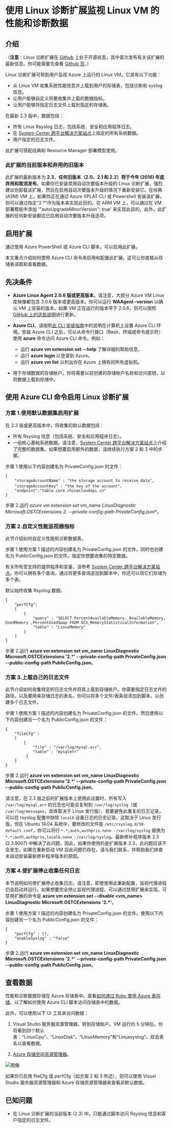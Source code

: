 
<properties
		pageTitle="使用 VM 扩展监视 Linux VM | Azure"
		description="了解如何使用 Linux 诊断扩展监视 Azure 中 Linux VM 的性能和诊断数据。"
		services="virtual-machines-linux"
		documentationCenter=""
  		authors="NingKuang"
		manager="timlt"
		editor=""
  		tags="azure-service-management"/>  


<tags
	ms.service="virtual-machines-linux"
	ms.date="12/15/2015"
	wacn.date=""/>


# 使用 Linux 诊断扩展监视 Linux VM 的性能和诊断数据

## 介绍

（**注意**：Linux 诊断扩展在 [Github](https://github.com/Azure/azure-linux-extensions/tree/master/Diagnostic) 上处于开源状态，其中首次发布有关该扩展的最新信息。你可能需要先查看 [Github 页](https://github.com/Azure/azure-linux-extensions/tree/master/Diagnostic)。）

Linux 诊断扩展可帮助用户监视 Azure 上运行的 Linux VM。它具有以下功能：

- 从 Linux VM 收集系统性能信息并上载到用户的存储表，包括诊断和 syslog 信息。
- 让用户能够自定义将要收集并上载的数据指标。
- 让用户能够将指定日志文件上载到指定的存储表。

在最新 2.3 版中，数据包括：

- 所有 Linux Rsyslog 日志，包括系统、安全和应用程序日志。
- 在 [System Center 跨平台解决方案站点](https://scx.codeplex.com/wikipage?title=xplatproviders)上指定的所有系统数据。
- 用户指定的日志文件。

此扩展可搭配经典和 Resource Manager 部署模型使用。

### 此扩展的当前版本和弃用的旧版本

此扩展的最新版本为 **2.3**，**任何旧版本（2.0、2.1 和 2.2）将于今年 (2016) 年底弃用和取消发布**。如果你已安装禁用自动次要版本升级的 Linux 诊断扩展，强烈建议你卸载该扩展，然后在启用自动次要版本升级的情况下重新安装它。在经典 (ASM) VM 上，如果你正在通过 Azure XPLAT CLI 或 Powershell 安装该扩展，则可以通过指定“2.*”作为版本来实现此目的。在 ARM VM 上，可以通过在 VM 部署模板中添加 '"autoUpgradeMinorVersion": true' 来实现此目的。此外，此扩展的任何新安装都应已启用自动次要版本升级选项。


## 启用扩展
通过使用 Azure PowerShell 或 Azure CLI 脚本，可以启用此扩展。

本文重点介绍如何使用 Azure CLI 命令来启用和配置此扩展。这可让你直接从存储表读取和查看数据。

## 先决条件
- **Azure Linux Agent 2.0.6 版或更高版本**。请注意，大部分 Azure VM Linux 库映像都包含 2.0.6 版本或更高版本。你可以运行 **WAAgent -version** 以确认 VM 上安装的版本。如果 VM 正在运行的版本早于 2.0.6，则可以按照 [GitHub 上的这些说明](https://github.com/Azure/WALinuxAgent "说明")进行更新。

- **Azure CLI**。请按照[此 CLI 安装指南](/documentation/articles/xplat-cli-install/)中的说明在计算机上设置 Azure CLI 环境。安装 Azure CLI 之后，可以从命令行接口（Bash、终端或命令提示符）使用 **azure** 命令访问 Azure CLI 命令。例如：
	- 运行 **azure vm extension set --help** 了解详细的帮助信息。
	- 运行 **azure login** 以登录到 Azure。
	- 运行 **azure vm list** 以列出你在 Azure 上拥有的所有虚拟机。
- 用于存储数据的存储帐户。你将需要以前创建的存储帐户名称和访问密钥，以将数据上载到存储中。


## 使用 Azure CLI 命令启用 Linux 诊断扩展

### 方案 1.使用默认数据集启用扩展
在 2.3 版或更高版本中，将收集的默认数据包括：

- 所有 Rsyslog 信息（包括系统、安全和应用程序日志）。
- 一组核心基础系统数据。请注意，[System Center 跨平台解决方案站点](https://scx.codeplex.com/wikipage?title=xplatproviders)上介绍了完整的数据集。如果想要启用额外的数据，请继续执行方案 2 和 3 中的步骤。

步骤 1.使用以下内容创建名为 PrivateConfig.json 的文件：

    {
        "storageAccountName" : "the storage account to receive data",
        "storageAccountKey" : "the key of the account"，
    	"endpoint":"table.core.chinacloudapi.cn"
    }

步骤 2.运行 **azure vm extension set vm\_name LinuxDiagnostic Microsoft.OSTCExtensions 2.* --private-config-path PrivateConfig.json**。


###   方案 2.自定义性能监视器指标  
此节介绍如何自定义性能和诊断数据表。

步骤 1.使用方案 1 描述的内容创建名为 PrivateConfig.json 的文件。同时也创建名为 PublicConfig.json 的文件。指定你想要收集的特定数据。

有关所有受支持的提供程序和变量，请参考 [System Center 跨平台解决方案站点](https://scx.codeplex.com/wikipage?title=xplatproviders)。你可以拥有多个查询，通过将更多查询追加到脚本中，你还可以将它们存储为多个表。

默认始终收集 Rsyslog 数据。

    {
      	"perfCfg":
      	[
      	    {
      	        "query" : "SELECT PercentAvailableMemory, AvailableMemory, UsedMemory ,PercentUsedSwap FROM SCX_MemoryStatisticalInformation",
      	        "table" : "LinuxMemory"
      	    }
      	]
    }


步骤 2.运行 **azure vm extension set vm\_name LinuxDiagnostic Microsoft.OSTCExtensions '2.*' --private-config-path PrivateConfig.json --public-config-path PublicConfig.json**。


###   方案 3.上载自己的日志文件
此节介绍如何收集特定的日志文件并将其上载到存储帐户。你需要指定日志文件的路径，以及要用来存储日志的表名。你可以将多个文件/表条目添加到脚本，以创建多个日志文件。

步骤 1.使用方案 1 描述的内容创建名为 PrivateConfig.json 的文件。然后使用以下内容创建另一个名为 PublicConfig.json 的文件：

    {
        "fileCfg" :
        [
            {
                "file" : "/var/log/mysql.err",
                "table" : "mysqlerr"
             }
        ]
    }


步骤 2.运行 **azure vm extension set vm\_name LinuxDiagnostic Microsoft.OSTCExtensions '2.*' --private-config-path PrivateConfig.json --public-config-path PublicConfig.json**。

请注意，在 2.3 版之前的扩展版本上使用此设置时，所有写入 `/var/log/mysql.err` 的日志也可能会复制到 `/var/log/syslog`（或 `/var/log/messages`，具体取决于 Linux 发行版）。若要避免此重复的日志记录，可以在 rsyslog 配置中排除 `local6` 设备日志的日志记录。这取决于 Linux 发行版，但在 Ubuntu 14.04 系统中，要修改的文件是 `/etc/rsyslog.d/50-default.conf`，你可以将行 `*.*;auth,authpriv.none -/var/log/syslog` 替换为 `*.*;auth,authpriv,local6.none -/var/log/syslog`。最新修补程序版本 2.3 (2.3.9007) 中解决了此问题，因此，如果你使用的是扩展版本 2.3，此问题应该不会发生。如果在重新启动 VM 后此问题仍存在，请与我们联系，并帮助我们排查未自动安装最新修补程序版本的原因。

###   方案 4.使扩展停止收集任何日志
本节说明如何使扩展停止收集日志。请注意，即使使用此重新配置，监视代理进程仍会启动并运行。如果想要完全停止监视代理进程，可以通过禁用扩展来实现。可禁用扩展的命令是 **azure vm extension set --disable <vm\_name> LinuxDiagnostic Microsoft.OSTCExtensions '2.*'**。

步骤 1.使用方案 1 描述的内容创建名为 PrivateConfig.json 的文件。使用以下内容创建另一个名为 PublicConfig.json 的文件：

    {
        "perfCfg" : [],
        "enableSyslog" : "false"
    }


步骤 2.运行 **azure vm extension set vm\_name LinuxDiagnostic Microsoft.OSTCExtensions '2.*' --private-config-path PrivateConfig.json --public-config-path PublicConfig.json**。


## 查看数据
性能和诊断数据存储在 Azure 存储表中。查看[如何通过 Ruby 使用 Azure 表存储](/documentation/articles/storage-ruby-how-to-use-table-storage/)，以了解如何使用 Azure CLI 脚本访问存储表中的数据。

此外，可以使用以下 UI 工具来访问数据：

1. Visual Studio 服务器资源管理器。转到存储帐户。VM 运行约 5 分钟后，你将看到四个默认表：“LinuxCpu”、“LinuxDisk”、“LinuxMemory”和“Linuxsyslog”。双击表名以查看数据。

2. [Azure 存储空间资源管理器](https://azurestorageexplorer.codeplex.com/ "Azure 存储空间资源管理器")。

![图像](./media/virtual-machines-linux-classic-diagnostic-extension/no1.png)

如果你已启用 fileCfg 或 perfCfg（如方案 2 和 3 所述），则可以使用 Visual Studio 服务器资源管理器和 Azure 存储资源管理器来查看非默认数据。

## 已知问题
- 在 Linux 诊断扩展的当前版本 (2.3) 中，只能通过脚本访问 Rsyslog 信息和客户指定的日志文件。

<!---HONumber=Mooncake_Quality_Review_1215_2016-->